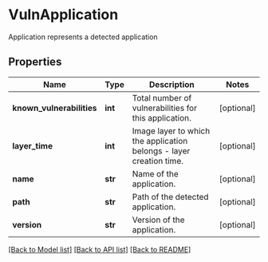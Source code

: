 # VulnApplication

Application represents a detected application

## Properties
Name | Type | Description | Notes
------------ | ------------- | ------------- | -------------
**known_vulnerabilities** | **int** | Total number of vulnerabilities for this application.  | [optional] 
**layer_time** | **int** | Image layer to which the application belongs - layer creation time.  | [optional] 
**name** | **str** | Name of the application.  | [optional] 
**path** | **str** | Path of the detected application.  | [optional] 
**version** | **str** | Version of the application.  | [optional] 

[[Back to Model list]](../README.md#documentation-for-models) [[Back to API list]](../README.md#documentation-for-api-endpoints) [[Back to README]](../README.md)


